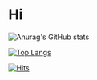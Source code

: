 # Hi

![Anurag's GitHub stats](https://github-readme-stats.vercel.app/api?username=Bokum100&count_private=true&show_icons=true&theme=react)

[![Top Langs](https://github-readme-stats.vercel.app/api/top-langs/?username=Bokum100&layout=compact)](https://github.com/anuraghazra/github-readme-stats)

[![Hits](https://hits.seeyoufarm.com/api/count/incr/badge.svg?url=https%3A%2F%2Fgithub.com%2FBokum100&count_bg=%23070707&title_bg=%2344B4EF&icon=&icon_color=%23E7E7E7&title=Hits&edge_flat=false)](https://hits.seeyoufarm.com)
